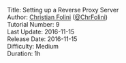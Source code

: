 Title: Setting up a Reverse Proxy Server  
Author: <a href="mailto:christian.folini@netnea.com">Christian Folini</a> (<a href="https://twitter.com/ChrFolini">@ChrFolini</a>)  
Tutorial Number: 9  
Last Update: 2016-11-15  
Release Date: 2016-11-15  
Difficulty: Medium  
Duration: 1h  
